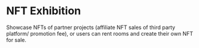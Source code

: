 # NFT Exhibition

Showcase NFTs of partner projects (affiliate NFT sales of third party platform/ promotion fee), or users can rent rooms and create their own NFT for sale.
